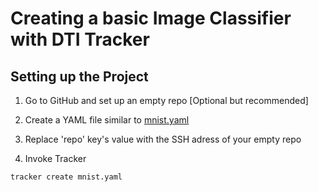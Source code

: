# Creating a basic Image Classifier with DTI Tracker

## Setting up the Project

1. Go to GitHub and set up an empty repo [Optional but recommended]

2. Create a YAML file similar to [mnist.yaml](./mnist.yaml)

3. Replace 'repo' key's value with the SSH adress of your empty repo

4. Invoke Tracker

```bash
tracker create mnist.yaml
```
